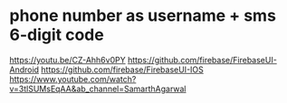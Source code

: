 # phone number as username + sms 6-digit code

https://youtu.be/CZ-Ahh6v0PY
https://github.com/firebase/FirebaseUI-Android
https://github.com/firebase/FirebaseUI-IOS
https://www.youtube.com/watch?v=3tlSUMsEqAA&ab_channel=SamarthAgarwal
